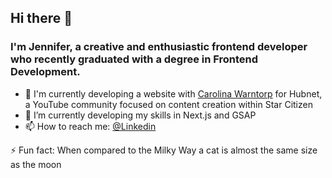 ## Hi there 👋
### I'm Jennifer, a creative and enthusiastic frontend developer who recently graduated with a degree in Frontend Development. 

- 🔭 I'm currently developing a website with [Carolina Warntorp](https://github.com/Carowa27) for Hubnet, a YouTube community focused on content creation within Star Citizen
- 🌱 I’m currently developing my skills in Next.js and GSAP
- 📫 How to reach me: [@Linkedin](https://www.linkedin.com/in/jennifer-mcallister-44153a16b/)

⚡ Fun fact: When compared to the Milky Way a cat is almost the same size as the moon
